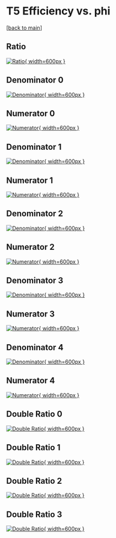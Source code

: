 # T5 Efficiency vs. phi

[[back to main](./)]



## Ratio

[![Ratio](../mtv/var/T5_loweta_0_1_eff_phi.png){ width=600px }](../mtv/var/T5_loweta_0_1_eff_phi.pdf)

## Denominator 0

[![Denominator](../mtv/den/T5_loweta_0_1_eff_phi_den0.png){ width=600px }](../mtv/den/T5_loweta_0_1_eff_phi_den0.pdf)

## Numerator 0

[![Numerator](../mtv/num/T5_loweta_0_1_eff_phi_num0.png){ width=600px }](../mtv/num/T5_loweta_0_1_eff_phi_num0.pdf)

## Denominator 1

[![Denominator](../mtv/den/T5_loweta_0_1_eff_phi_den1.png){ width=600px }](../mtv/den/T5_loweta_0_1_eff_phi_den1.pdf)

## Numerator 1

[![Numerator](../mtv/num/T5_loweta_0_1_eff_phi_num1.png){ width=600px }](../mtv/num/T5_loweta_0_1_eff_phi_num1.pdf)

## Denominator 2

[![Denominator](../mtv/den/T5_loweta_0_1_eff_phi_den2.png){ width=600px }](../mtv/den/T5_loweta_0_1_eff_phi_den2.pdf)

## Numerator 2

[![Numerator](../mtv/num/T5_loweta_0_1_eff_phi_num2.png){ width=600px }](../mtv/num/T5_loweta_0_1_eff_phi_num2.pdf)

## Denominator 3

[![Denominator](../mtv/den/T5_loweta_0_1_eff_phi_den3.png){ width=600px }](../mtv/den/T5_loweta_0_1_eff_phi_den3.pdf)

## Numerator 3

[![Numerator](../mtv/num/T5_loweta_0_1_eff_phi_num3.png){ width=600px }](../mtv/num/T5_loweta_0_1_eff_phi_num3.pdf)

## Denominator 4

[![Denominator](../mtv/den/T5_loweta_0_1_eff_phi_den4.png){ width=600px }](../mtv/den/T5_loweta_0_1_eff_phi_den4.pdf)

## Numerator 4

[![Numerator](../mtv/num/T5_loweta_0_1_eff_phi_num4.png){ width=600px }](../mtv/num/T5_loweta_0_1_eff_phi_num4.pdf)

## Double Ratio 0

[![Double Ratio](../mtv/ratio/T5_loweta_0_1_eff_phi_ratio0.png){ width=600px }](../mtv/ratio/T5_loweta_0_1_eff_phi_ratio0.pdf)

## Double Ratio 1

[![Double Ratio](../mtv/ratio/T5_loweta_0_1_eff_phi_ratio1.png){ width=600px }](../mtv/ratio/T5_loweta_0_1_eff_phi_ratio1.pdf)

## Double Ratio 2

[![Double Ratio](../mtv/ratio/T5_loweta_0_1_eff_phi_ratio2.png){ width=600px }](../mtv/ratio/T5_loweta_0_1_eff_phi_ratio2.pdf)

## Double Ratio 3

[![Double Ratio](../mtv/ratio/T5_loweta_0_1_eff_phi_ratio3.png){ width=600px }](../mtv/ratio/T5_loweta_0_1_eff_phi_ratio3.pdf)

